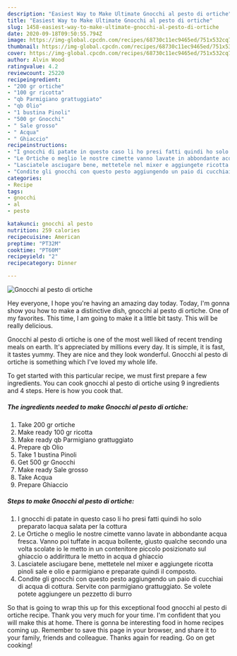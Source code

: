 ```yaml
---
description: "Easiest Way to Make Ultimate Gnocchi al pesto di ortiche"
title: "Easiest Way to Make Ultimate Gnocchi al pesto di ortiche"
slug: 1458-easiest-way-to-make-ultimate-gnocchi-al-pesto-di-ortiche
date: 2020-09-18T09:50:55.794Z
image: https://img-global.cpcdn.com/recipes/68730c11ec9465ed/751x532cq70/gnocchi-al-pesto-di-ortiche-recipe-main-photo.jpg
thumbnail: https://img-global.cpcdn.com/recipes/68730c11ec9465ed/751x532cq70/gnocchi-al-pesto-di-ortiche-recipe-main-photo.jpg
cover: https://img-global.cpcdn.com/recipes/68730c11ec9465ed/751x532cq70/gnocchi-al-pesto-di-ortiche-recipe-main-photo.jpg
author: Alvin Wood
ratingvalue: 4.2
reviewcount: 25220
recipeingredient:
- "200 gr ortiche"
- "100 gr ricotta"
- "qb Parmigiano grattuggiato"
- "qb Olio"
- "1 bustina Pinoli"
- "500 gr Gnocchi"
- " Sale grosso"
- " Acqua"
- " Ghiaccio"
recipeinstructions:
- "I gnocchi di patate in questo caso li ho presi fatti quindi ho solo preparato lacqua salata per la cottura"
- "Le Ortiche o meglio le nostre cimette vanno lavate in abbondante acqua fresca. Vanno poi tuffate in acqua bollente, giusto qualche secondo una volta scolate io le metto in un contenitore piccolo posizionato sul ghiaccio o addirittura le metto in acqua d ghiaccio"
- "Lasciatele asciugare bene, mettetele nel mixer e aggiungete ricotta pinoli sale e olio e parmigiano e preparate quindi il composto."
- "Condite gli gnocchi con questo pesto aggiungendo un paio di cucchiai di acqua di cottura. Servite con parmigiano grattuggiato. Se volete potete aggiungere un pezzetto di burro"
categories:
- Recipe
tags:
- gnocchi
- al
- pesto

katakunci: gnocchi al pesto 
nutrition: 259 calories
recipecuisine: American
preptime: "PT32M"
cooktime: "PT60M"
recipeyield: "2"
recipecategory: Dinner

---
```



![Gnocchi al pesto di ortiche](https://img-global.cpcdn.com/recipes/68730c11ec9465ed/751x532cq70/gnocchi-al-pesto-di-ortiche-recipe-main-photo.jpg)

Hey everyone, I hope you're having an amazing day today. Today, I'm gonna show you how to make a distinctive dish, gnocchi al pesto di ortiche. One of my favorites. This time, I am going to make it a little bit tasty. This will be really delicious.



Gnocchi al pesto di ortiche is one of the most well liked of recent trending meals on earth. It's appreciated by millions every day. It is simple, it is fast, it tastes yummy. They are nice and they look wonderful. Gnocchi al pesto di ortiche is something which I've loved my whole life.


To get started with this particular recipe, we must first prepare a few ingredients. You can cook gnocchi al pesto di ortiche using 9 ingredients and 4 steps. Here is how you cook that.

<!--inarticleads1-->

##### The ingredients needed to make Gnocchi al pesto di ortiche:

1. Take 200 gr ortiche
1. Make ready 100 gr ricotta
1. Make ready qb Parmigiano grattuggiato
1. Prepare qb Olio
1. Take 1 bustina Pinoli
1. Get 500 gr Gnocchi
1. Make ready  Sale grosso
1. Take  Acqua
1. Prepare  Ghiaccio




<!--inarticleads2-->

##### Steps to make Gnocchi al pesto di ortiche:

1. I gnocchi di patate in questo caso li ho presi fatti quindi ho solo preparato lacqua salata per la cottura
1. Le Ortiche o meglio le nostre cimette vanno lavate in abbondante acqua fresca. Vanno poi tuffate in acqua bollente, giusto qualche secondo una volta scolate io le metto in un contenitore piccolo posizionato sul ghiaccio o addirittura le metto in acqua d ghiaccio
1. Lasciatele asciugare bene, mettetele nel mixer e aggiungete ricotta pinoli sale e olio e parmigiano e preparate quindi il composto.
1. Condite gli gnocchi con questo pesto aggiungendo un paio di cucchiai di acqua di cottura. Servite con parmigiano grattuggiato. Se volete potete aggiungere un pezzetto di burro




So that is going to wrap this up for this exceptional food gnocchi al pesto di ortiche recipe. Thank you very much for your time. I'm confident that you will make this at home. There is gonna be interesting food in home recipes coming up. Remember to save this page in your browser, and share it to your family, friends and colleague. Thanks again for reading. Go on get cooking!
